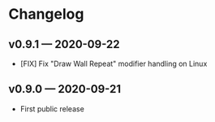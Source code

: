 # Changelog

## v0.9.1 — 2020-09-22

- [FIX] Fix "Draw Wall Repeat" modifier handling on Linux

## v0.9.0 — 2020-09-21

- First public release
